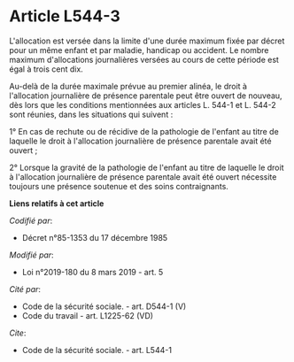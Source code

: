 # Article L544-3

L'allocation est versée dans la limite d'une durée maximum fixée par décret pour un même enfant et par maladie, handicap ou
accident. Le nombre maximum d'allocations journalières versées au cours de cette période est égal à trois cent dix. 

Au-delà de la durée maximale prévue au premier alinéa, le droit à l'allocation journalière de présence parentale peut être
ouvert de nouveau, dès lors que les conditions mentionnées aux articles L. 544-1 et L. 544-2 sont réunies, dans les
situations qui suivent : 

1° En cas de rechute ou de récidive de la pathologie de l'enfant au titre de laquelle le droit à l'allocation journalière de
présence parentale avait été ouvert ; 

2° Lorsque la gravité de la pathologie de l'enfant au titre de laquelle le droit à l'allocation journalière de présence
parentale avait été ouvert nécessite toujours une présence soutenue et des soins contraignants.

**Liens relatifs à cet article**

_Codifié par_:

  - Décret n°85-1353 du 17 décembre 1985

_Modifié par_:

  - Loi n°2019-180 du 8 mars 2019 - art. 5

_Cité par_:

  - Code de la sécurité sociale. - art. D544-1 (V)
  - Code du travail - art. L1225-62 (VD)

_Cite_:

  - Code de la sécurité sociale. - art. L544-1
